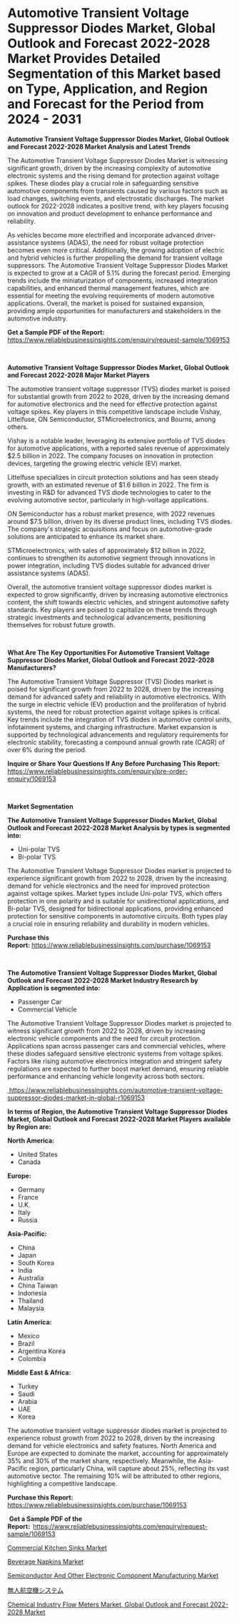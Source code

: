 <p><h1>Automotive Transient Voltage Suppressor Diodes Market, Global Outlook and Forecast 2022-2028 Market Provides Detailed Segmentation of this Market based on Type, Application, and Region and Forecast for the Period from 2024 - 2031</h1></p><p><strong>Automotive Transient Voltage Suppressor Diodes Market, Global Outlook and Forecast 2022-2028 Market Analysis and Latest Trends</strong></p>
<p><p>The Automotive Transient Voltage Suppressor Diodes Market is witnessing significant growth, driven by the increasing complexity of automotive electronic systems and the rising demand for protection against voltage spikes. These diodes play a crucial role in safeguarding sensitive automotive components from transients caused by various factors such as load changes, switching events, and electrostatic discharges. The market outlook for 2022-2028 indicates a positive trend, with key players focusing on innovation and product development to enhance performance and reliability.</p><p>As vehicles become more electrified and incorporate advanced driver-assistance systems (ADAS), the need for robust voltage protection becomes even more critical. Additionally, the growing adoption of electric and hybrid vehicles is further propelling the demand for transient voltage suppressors. The Automotive Transient Voltage Suppressor Diodes Market is expected to grow at a CAGR of 5.1% during the forecast period. Emerging trends include the miniaturization of components, increased integration capabilities, and enhanced thermal management features, which are essential for meeting the evolving requirements of modern automotive applications. Overall, the market is poised for sustained expansion, providing ample opportunities for manufacturers and stakeholders in the automotive industry.</p></p>
<p><strong>Get a Sample PDF of the Report:&nbsp;</strong> <a href="https://www.reliablebusinessinsights.com/enquiry/request-sample/1069153">https://www.reliablebusinessinsights.com/enquiry/request-sample/1069153</a></p>
<p>&nbsp;</p>
<p><strong>Automotive Transient Voltage Suppressor Diodes Market, Global Outlook and Forecast 2022-2028 Major Market Players</strong></p>
<p><p>The automotive transient voltage suppressor (TVS) diodes market is poised for substantial growth from 2022 to 2028, driven by the increasing demand for automotive electronics and the need for effective protection against voltage spikes. Key players in this competitive landscape include Vishay, Littelfuse, ON Semiconductor, STMicroelectronics, and Bourns, among others.</p><p>Vishay is a notable leader, leveraging its extensive portfolio of TVS diodes for automotive applications, with a reported sales revenue of approximately $2.5 billion in 2022. The company focuses on innovation in protection devices, targeting the growing electric vehicle (EV) market.</p><p>Littelfuse specializes in circuit protection solutions and has seen steady growth, with an estimated revenue of $1.6 billion in 2022. The firm is investing in R&D for advanced TVS diode technologies to cater to the evolving automotive sector, particularly in high-voltage applications.</p><p>ON Semiconductor has a robust market presence, with 2022 revenues around $7.5 billion, driven by its diverse product lines, including TVS diodes. The company's strategic acquisitions and focus on automotive-grade solutions are anticipated to enhance its market share.</p><p>STMicroelectronics, with sales of approximately $12 billion in 2022, continues to strengthen its automotive segment through innovations in power integration, including TVS diodes suitable for advanced driver assistance systems (ADAS).</p><p>Overall, the automotive transient voltage suppressor diodes market is expected to grow significantly, driven by increasing automotive electronics content, the shift towards electric vehicles, and stringent automotive safety standards. Key players are poised to capitalize on these trends through strategic investments and technological advancements, positioning themselves for robust future growth.</p></p>
<p>&nbsp;</p>
<p><strong>What Are The Key Opportunities For Automotive Transient Voltage Suppressor Diodes Market, Global Outlook and Forecast 2022-2028 Manufacturers?</strong></p>
<p><p>The Automotive Transient Voltage Suppressor (TVS) Diodes market is poised for significant growth from 2022 to 2028, driven by the increasing demand for advanced safety and reliability in automotive electronics. With the surge in electric vehicle (EV) production and the proliferation of hybrid systems, the need for robust protection against voltage spikes is critical. Key trends include the integration of TVS diodes in automotive control units, infotainment systems, and charging infrastructure. Market expansion is supported by technological advancements and regulatory requirements for electronic stability, forecasting a compound annual growth rate (CAGR) of over 6% during the period.</p></p>
<p><strong>Inquire or Share Your Questions If Any Before Purchasing This Report:</strong> <a href="https://www.reliablebusinessinsights.com/enquiry/pre-order-enquiry/1069153">https://www.reliablebusinessinsights.com/enquiry/pre-order-enquiry/1069153</a></p>
<p>&nbsp;</p>
<p><strong>Market Segmentation</strong></p>
<p><strong>The Automotive Transient Voltage Suppressor Diodes Market, Global Outlook and Forecast 2022-2028 Market Analysis by types is segmented into:</strong></p>
<p><ul><li>Uni-polar TVS</li><li>Bi-polar TVS</li></ul></p>
<p><p>The Automotive Transient Voltage Suppressor Diodes market is projected to experience significant growth from 2022 to 2028, driven by the increasing demand for vehicle electronics and the need for improved protection against voltage spikes. Market types include Uni-polar TVS, which offers protection in one polarity and is suitable for unidirectional applications, and Bi-polar TVS, designed for bidirectional applications, providing enhanced protection for sensitive components in automotive circuits. Both types play a crucial role in ensuring reliability and durability in modern vehicles.</p></p>
<p><strong>Purchase this Report:&nbsp;</strong><a href="https://www.reliablebusinessinsights.com/purchase/1069153">https://www.reliablebusinessinsights.com/purchase/1069153</a></p>
<p>&nbsp;</p>
<p><strong>The Automotive Transient Voltage Suppressor Diodes Market, Global Outlook and Forecast 2022-2028 Market Industry Research by Application is segmented into:</strong></p>
<p><ul><li>Passenger Car</li><li>Commercial Vehicle</li></ul></p>
<p><p>The Automotive Transient Voltage Suppressor Diodes market is projected to witness significant growth from 2022 to 2028, driven by increasing electronic vehicle components and the need for circuit protection. Applications span across passenger cars and commercial vehicles, where these diodes safeguard sensitive electronic systems from voltage spikes. Factors like rising automotive electronics integration and stringent safety regulations are expected to further boost market demand, ensuring reliable performance and enhancing vehicle longevity across both sectors.</p></p>
<p><a href="https://www.reliablebusinessinsights.com/automotive-transient-voltage-suppressor-diodes-market-in-global-r1069153">&nbsp;https://www.reliablebusinessinsights.com/automotive-transient-voltage-suppressor-diodes-market-in-global-r1069153</a></p>
<p><strong>In terms of Region, the Automotive Transient Voltage Suppressor Diodes Market, Global Outlook and Forecast 2022-2028 Market Players available by Region are:</strong></p>
<p>
    <p> <strong> North America: </strong>
        <ul>
            <li>United States</li>
            <li>Canada</li>
        </ul>
        </p> 
    <p> <strong> Europe: </strong>
        <ul>
            <li>Germany</li>
            <li>France</li>
            <li>U.K.</li>
            <li>Italy</li>
            <li>Russia</li>
        </ul>
        </p> 
    <p> <strong> Asia-Pacific: </strong>
        <ul>
            <li>China</li>
            <li>Japan</li>
            <li>South Korea</li>
            <li>India</li>
            <li>Australia</li>
            <li>China Taiwan</li>
            <li>Indonesia</li>
            <li>Thailand</li>
            <li>Malaysia</li>
        </ul>
        </p> 
    <p> <strong> Latin America: </strong>
        <ul>
            <li>Mexico</li>
            <li>Brazil</li>
            <li>Argentina Korea</li>
            <li>Colombia</li>
        </ul>
        </p> 
    <p> <strong> Middle East & Africa: </strong>
        <ul>
            <li>Turkey</li>
            <li>Saudi</li>
            <li>Arabia</li>
            <li>UAE</li>
            <li>Korea</li>
        </ul>
    </p>
    </p>
<p><p>The automotive transient voltage suppressor diodes market is projected to experience robust growth from 2022 to 2028, driven by the increasing demand for vehicle electronics and safety features. North America and Europe are expected to dominate the market, accounting for approximately 35% and 30% of the market share, respectively. Meanwhile, the Asia-Pacific region, particularly China, will capture about 25%, reflecting its vast automotive sector. The remaining 10% will be attributed to other regions, highlighting a competitive landscape.</p></p>
<p><strong>Purchase this Report: </strong><a href="https://www.reliablebusinessinsights.com/purchase/1069153">https://www.reliablebusinessinsights.com/purchase/1069153</a></p>
<p>&nbsp;<strong>Get a Sample PDF of the Report:&nbsp;&nbsp;</strong><a href="https://www.reliablebusinessinsights.com/enquiry/request-sample/1069153">https://www.reliablebusinessinsights.com/enquiry/request-sample/1069153</a></p>
<p><strong></strong></p>
<p><p><a href="https://medium.com/@cearranry14/insights-into-the-commercial-kitchen-sinks-market-size-which-is-expanding-with-a-12-7-235b09619c42">Commercial Kitchen Sinks Market</a></p><p><a href="https://medium.com/@michael.parsons65654/beverage-napkins-market-market-segmentation-geographical-regions-and-market-forcast-till-2031-1a851d234cd2">Beverage Napkins Market</a></p><p><a href="https://www.linkedin.com/pulse/in-depth-analysis-global-semiconductor-other-electronic-component-rn1mf?trackingId=6rofhgimQxabSMJbXfkIwQ%3D%3D">Semiconductor And Other Electronic Component Manufacturing Market</a></p><p><a href="https://medium.com/@lenorakris2023/%E7%84%A1%E4%BA%BA%E8%88%AA%E7%A9%BA%E6%A9%9F%E3%82%B7%E3%82%B9%E3%83%86%E3%83%A0%E5%B8%82%E5%A0%B4%E8%AA%BF%E6%9F%BB%E5%A0%B1%E5%91%8A%E6%9B%B8-2024%E5%B9%B4%E3%81%8B%E3%82%892031%E5%B9%B4%E3%81%AE%E6%9C%9F%E9%96%93%E3%81%AB%E3%82%8F%E3%81%9F%E3%82%8B%E5%B8%82%E5%A0%B4%E4%BA%88%E6%B8%AC%E3%81%A8%E6%88%90%E9%95%B7%E3%81%AE%E8%A6%8B%E9%80%9A%E3%81%97-%E5%B9%B4%E5%B9%B3%E5%9D%87%E6%88%90%E9%95%B7%E7%8E%87-cagr-7-4-%E3%81%AE%E5%AE%89%E5%AE%9A%E3%81%97%E3%81%9F%E6%88%90%E9%95%B7-3b7430c5fdd9">無人航空機システム</a></p><p><a href="https://github.com/wwwkeltoum/Market-Research-Report-List-4/blob/main/chemical-industry-flow-meters-market-global-outlook-and-forecast-2022-2028-market.md">Chemical Industry Flow Meters Market, Global Outlook and Forecast 2022-2028 Market</a></p></p>